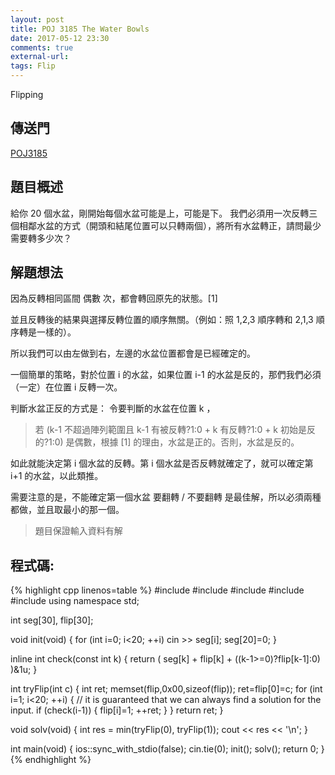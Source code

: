 ```yaml
---
layout: post
title: POJ 3185 The Water Bowls
date: 2017-05-12 23:30
comments: true
external-url:
tags: Flip
---
```


Flipping

## 傳送門

[POJ3185](http://poj.org/problem?id=3185)

## 題目概述

給你 20 個水盆，剛開始每個水盆可能是上，可能是下。
我們必須用一次反轉三個相鄰水盆的方式（開頭和結尾位置可以只轉兩個），將所有水盆轉正，請問最少需要轉多少次？

## 解題想法

因為反轉相同區間 偶數 次，都會轉回原先的狀態。[1]

並且反轉後的結果與選擇反轉位置的順序無關。（例如：照 1,2,3 順序轉和 2,1,3 順序轉是一樣的）。

所以我們可以由左做到右，左邊的水盆位置都會是已經確定的。

一個簡單的策略，對於位置 i 的水盆，如果位置 i-1 的水盆是反的，那們我們必須（一定）在位置 i 反轉一次。

判斷水盆正反的方式是：
令要判斷的水盆在位置 k ，

> 若 (k-1 不超過陣列範圍且 k-1 有被反轉?1:0 + k 有反轉?1:0 + k 初始是反的?1:0) 是偶數，根據 [1] 的理由，水盆是正的。否則，水盆是反的。

如此就能決定第 i 個水盆的反轉。第 i 個水盆是否反轉就確定了，就可以確定第 i+1 的水盆，以此類推。

需要注意的是，不能確定第一個水盆 要翻轉 / 不要翻轉 是最佳解，所以必須兩種都做，並且取最小的那一個。

> 題目保證輸入資料有解

## 程式碼:

{% highlight cpp linenos=table %}
#include <iostream>
#include <string>
#include <algorithm>
#include <cstdlib>
#include <cstring>
using namespace std;

int seg[30], flip[30];

void init(void) {
    for (int i=0; i<20; ++i) cin >> seg[i];
    seg[20]=0;
}

inline int check(const int k) {
    return ( seg[k] + flip[k] + ((k-1>=0)?flip[k-1]:0)  )&1u;
}

int tryFlip(int c) {
    int ret;
    memset(flip,0x00,sizeof(flip));
    ret=flip[0]=c;
    for (int i=1; i<20; ++i) { // it is guaranteed that we can always find a solution for the input.
        if (check(i-1)) { 
            flip[i]=1;
            ++ret;
        }
    }
    return ret;
}

void solv(void) {
    int res = min(tryFlip(0), tryFlip(1));
    cout << res << '\n';
}

int main(void) {
    ios::sync_with_stdio(false); cin.tie(0);
    init();
    solv();
    return 0;
}
{% endhighlight %}


